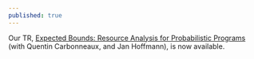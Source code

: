 ```yaml
---
published: true
---
```


Our TR, [Expected Bounds: Resource Analysis for Probabilistic Programs][1] (with Quentin Carbonneaux, and Jan Hoffmann), is now available.

[1]: http://channgo2203.github.io/pdfs/cmutr02.pdf
